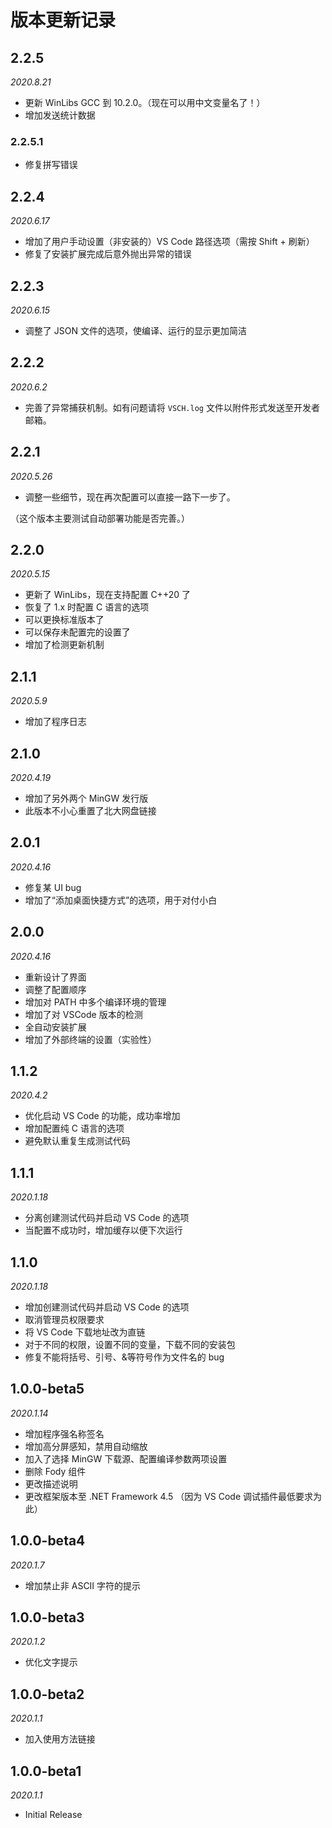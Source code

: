 # 版本更新记录

## 2.2.5

*2020.8.21*

- 更新 WinLibs GCC 到 10.2.0。（现在可以用中文变量名了！）
- 增加发送统计数据

### 2.2.5.1

- 修复拼写错误

## 2.2.4

*2020.6.17*

- 增加了用户手动设置（非安装的）VS Code 路径选项（需按 Shift + 刷新）
- 修复了安装扩展完成后意外抛出异常的错误

## 2.2.3

*2020.6.15*

- 调整了 JSON 文件的选项，使编译、运行的显示更加简洁

## 2.2.2

*2020.6.2*

- 完善了异常捕获机制。如有问题请将 `VSCH.log` 文件以附件形式发送至开发者邮箱。

## 2.2.1

*2020.5.26*

- 调整一些细节，现在再次配置可以直接一路下一步了。

（这个版本主要测试自动部署功能是否完善。）

## 2.2.0

*2020.5.15*

- 更新了 WinLibs，现在支持配置 C++20 了
- 恢复了 1.x 时配置 C 语言的选项
- 可以更换标准版本了
- 可以保存未配置完的设置了
- 增加了检测更新机制

## 2.1.1

*2020.5.9*

- 增加了程序日志

## 2.1.0

*2020.4.19*

- 增加了另外两个 MinGW 发行版
- 此版本不小心重置了北大网盘链接

## 2.0.1

*2020.4.16*

- 修复某 UI bug
- 增加了“添加桌面快捷方式”的选项，用于对付小白

## 2.0.0

*2020.4.16*

- 重新设计了界面
- 调整了配置顺序
- 增加对 PATH 中多个编译环境的管理
- 增加了对 VSCode 版本的检测
- 全自动安装扩展
- 增加了外部终端的设置（实验性）

## 1.1.2

*2020.4.2*

- 优化启动 VS Code 的功能，成功率增加
- 增加配置纯 C 语言的选项
- 避免默认重复生成测试代码

## 1.1.1

*2020.1.18*

- 分离创建测试代码并启动 VS Code 的选项
- 当配置不成功时，增加缓存以便下次运行

## 1.1.0

*2020.1.18*

- 增加创建测试代码并启动 VS Code 的选项
- 取消管理员权限要求
- 将 VS Code 下载地址改为直链
- 对于不同的权限，设置不同的变量，下载不同的安装包
- 修复不能将括号、引号、&等符号作为文件名的 bug

## 1.0.0-beta5

*2020.1.14*

- 增加程序强名称签名
- 增加高分屏感知，禁用自动缩放
- 加入了选择 MinGW 下载源、配置编译参数两项设置
- 删除 Fody 组件
- 更改描述说明
- 更改框架版本至 .NET Framework 4.5 （因为 VS Code 调试插件最低要求为此）

## 1.0.0-beta4

*2020.1.7*

- 增加禁止非 ASCII 字符的提示

## 1.0.0-beta3

*2020.1.2*

- 优化文字提示

## 1.0.0-beta2

*2020.1.1*

- 加入使用方法链接

## 1.0.0-beta1

*2020.1.1*

- Initial Release
